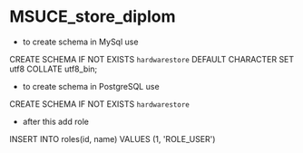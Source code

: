 # MSUCE_store_diplom

- to create schema in MySql use

CREATE SCHEMA IF NOT EXISTS `hardwarestore` DEFAULT CHARACTER SET utf8 COLLATE utf8_bin;

- to create schema in PostgreSQL use

CREATE SCHEMA IF NOT EXISTS `hardwarestore`

- after this add role

INSERT INTO roles(id, name)
VALUES (1, 'ROLE_USER')
